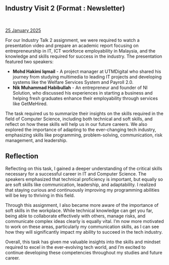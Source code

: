 <html>
  <body>
        <h2 id="Title">Industry Visit 2 (Format : Newsletter)</h2><br>
        <p><u>25 January 2025</u><br>
    </header>
    <section>
        <p>For our Industry Talk 2 assignment, we were required to watch a presentation video and prepare an academic report focusing on entrepreneurship in IT, ICT workforce employability in Malaysia, and the knowledge and skills required for success in the industry. The presentation featured two speakers:</p>
        <ul>
            <li><strong>Mohd Hakimi Iqmail</strong> - A project manager at UTMDigital who shared his journey from studying multimedia to leading IT projects and developing systems like the Welfare Services System and Payroll 2.0.</li>
            <li><strong>Nik Muhammad Habibullah</strong> - An entrepreneur and founder of NI Solution, who discussed his experiences in starting a business and helping fresh graduates enhance their employability through services like GetMeHired.</li>
        </ul>
        <p>The task required us to summarize their insights on the skills required in the field of Computer Science, including both technical and soft skills, and reflect on how these skills will help us in our future careers. We also explored the importance of adapting to the ever-changing tech industry, emphasizing skills like programming, problem-solving, communication, risk management, and leadership.</p>
    </section>
    <section>
        <h2>Reflection</h2>
        <p>Reflecting on this task, I gained a deeper understanding of the critical skills necessary for a successful career in IT and Computer Science. The speakers emphasized that technical proficiency is important, but equally so are soft skills like communication, leadership, and adaptability. I realized that staying curious and continuously improving my programming abilities will be key to thriving in this field.</p>
        <p>Through this assignment, I also became more aware of the importance of soft skills in the workplace. While technical knowledge can get you far, being able to collaborate effectively with others, manage risks, and communicate complex ideas clearly is equally vital. I’m now more motivated to work on these areas, particularly my communication skills, as I can see how they will significantly impact my ability to succeed in the tech industry.</p>
        <p>Overall, this task has given me valuable insights into the skills and mindset required to excel in the ever-evolving tech world, and I’m excited to continue developing these competencies throughout my studies and future career.</p>
    </section>
</body>
</html>
